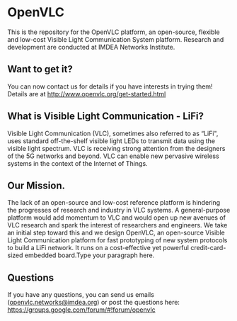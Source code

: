 # OpenVLC 

This is the repository for the OpenVLC platform, an open-source, flexible and low-cost Visible Light Communication System platform. Research and development are conducted at IMDEA Networks Institute.

## Want to get it?

You can now contact us for details if you have interests in trying them!  Details are at http://www.openvlc.org/get-started.html

## What is Visible Light Communication - LiFi? 

Visible Light Communication (VLC), sometimes also referred to as “LiFi", uses standard off-the-shelf visible light LEDs to transmit data using the visible light spectrum. VLC is receiving strong attention from the designers of the 5G networks and beyond. VLC can enable new pervasive wireless systems in the context of the Internet of Things.

## Our Mission. 

The lack of an open-source and low-cost reference platform is hindering the progresses of research and industry in VLC systems. A general-purpose platform would add momentum to VLC and would open up new avenues of VLC research and spark the interest of researchers and engineers.  We take an initial step toward this and we design OpenVLC, an open-source Visible Light Communication platform for fast prototyping of new system protocols to build a LiFi network. It runs on a cost-effective yet powerful credit-card-sized embedded board.Type your paragraph here.

## Questions

If you have any questions, you can send us emails (openvlc.networks@imdea.org) or post the questions here: https://groups.google.com/forum/#!forum/openvlc
